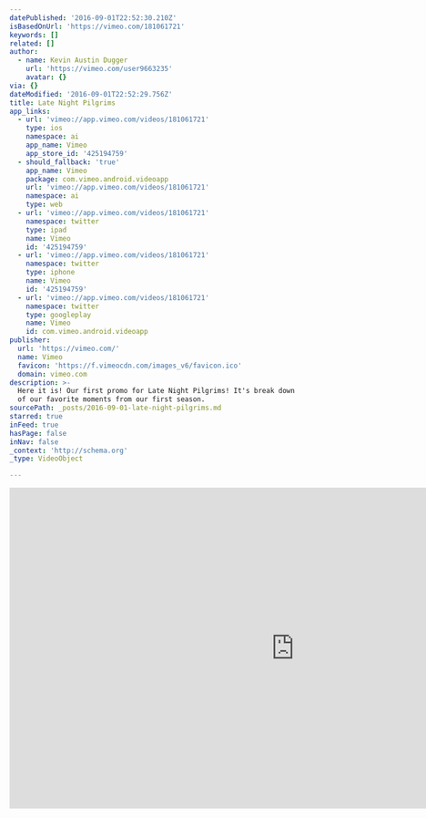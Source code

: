 ```yaml
---
datePublished: '2016-09-01T22:52:30.210Z'
isBasedOnUrl: 'https://vimeo.com/181061721'
keywords: []
related: []
author:
  - name: Kevin Austin Dugger
    url: 'https://vimeo.com/user9663235'
    avatar: {}
via: {}
dateModified: '2016-09-01T22:52:29.756Z'
title: Late Night Pilgrims
app_links:
  - url: 'vimeo://app.vimeo.com/videos/181061721'
    type: ios
    namespace: ai
    app_name: Vimeo
    app_store_id: '425194759'
  - should_fallback: 'true'
    app_name: Vimeo
    package: com.vimeo.android.videoapp
    url: 'vimeo://app.vimeo.com/videos/181061721'
    namespace: ai
    type: web
  - url: 'vimeo://app.vimeo.com/videos/181061721'
    namespace: twitter
    type: ipad
    name: Vimeo
    id: '425194759'
  - url: 'vimeo://app.vimeo.com/videos/181061721'
    namespace: twitter
    type: iphone
    name: Vimeo
    id: '425194759'
  - url: 'vimeo://app.vimeo.com/videos/181061721'
    namespace: twitter
    type: googleplay
    name: Vimeo
    id: com.vimeo.android.videoapp
publisher:
  url: 'https://vimeo.com/'
  name: Vimeo
  favicon: 'https://f.vimeocdn.com/images_v6/favicon.ico'
  domain: vimeo.com
description: >-
  Here it is! Our first promo for Late Night Pilgrims! It's break down of some
  of our favorite moments from our first season.
sourcePath: _posts/2016-09-01-late-night-pilgrims.md
starred: true
inFeed: true
hasPage: false
inNav: false
_context: 'http://schema.org'
_type: VideoObject

---
```

<iframe src="https://cdn.embedly.com/widgets/media.html?src=https%3A%2F%2Fplayer.vimeo.com%2Fvideo%2F181061721&amp;url=https%3A%2F%2Fvimeo.com%2F181061721&amp;image=https%3A%2F%2Fi.vimeocdn.com%2Fvideo%2F589512060_1280.jpg&amp;key=b7d04c9b404c499eba89ee7072e1c4f7&amp;type=text%2Fhtml&amp;schema=vimeo" width="1000" height="563" scrolling="no" frameborder="0" allowfullscreen="" style=""></iframe>